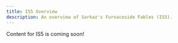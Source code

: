 ```yaml
---
title: IS5 Overview
description: An overview of Sarkaz's Furnaceside Fables (IS5).
---
```


Content for IS5 is coming soon!